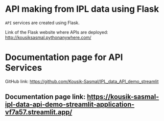 # API making from IPL data using Flask

`API` services are created using Flask. 

Link of the Flask website where APIs are deployed: http://kousiksasmal.pythonanywhere.com/

# Documentation page for API Services

GitHub link: https://github.com/Kousik-Sasmal/IPL_data_API_demo_streamlit

Documentation page link: https://kousik-sasmal-ipl-data-api-demo-streamlit-application-vf7a57.streamlit.app/
-------------------------------------------------------------------------------------------------------------
